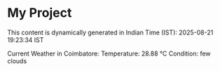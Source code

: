 # My Project

This content is dynamically generated in Indian Time (IST): 2025-08-21 19:23:34 IST


Current Weather in Coimbatore:
Temperature: 28.88 °C
Condition: few clouds
